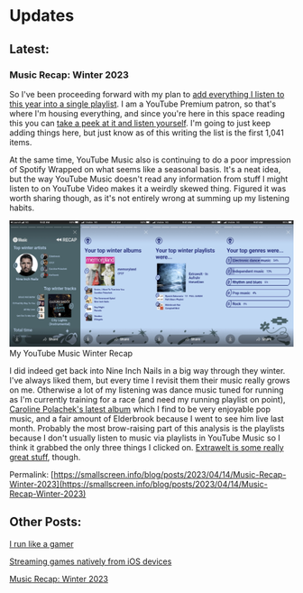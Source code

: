 # Updates

## Latest:
### Music Recap: Winter 2023
So I've been proceeding forward with my plan to [add everything I listen to this year into a single playlist](https://elekk.xyz/@campbell/109609703169030560). I am a YouTube Premium patron, so that's where I'm housing everything, and since you're here in this space reading this you can [take a peek at it and listen yourself](https://youtube.com/playlist?list=PLTm1tn5YD5gLaxGIMNSTAGI8-6SUl4BYn). I'm going to just keep adding things here, but just know as of this writing the list is the first 1,041 items.

At the same time, YouTube Music also is continuing to do a poor impression of Spotify Wrapped on what seems like a seasonal basis. It's a neat idea, but the way YouTube Music doesn't read any information from stuff I might listen to on YouTube Video makes it a weirdly skewed thing. Figured it was worth sharing though, as it's not entirely wrong at summing up my listening habits.

![Screenshots from my YouTube Music Winter Recap](/images/blog/winter23music.jpeg) My YouTube Music Winter Recap

I did indeed get back into Nine Inch Nails in a big way through they winter. I've always liked them, but every time I revisit them their music really grows on me. Otherwise a lot of my listening was dance music tuned for running as I'm currently training for a race (and need my running playlist on point), [Caroline Polachek's latest album](https://album.link/y/PLSyWCtnp4AuodCGqesPd4wW4wlHPLQMNi) which I find to be very enjoyable pop music, and a fair amount of Elderbrook because I went to see him live last month. Probably the most brow-raising part of this analysis is the playlists because I don't usually listen to music via playlists in YouTube Music so I think it grabbed the only three things I clicked on. [Extrawelt is some really great stuff](https://album.link/y/PL8A2CFF335FD4273A), though.


Permalink: [https://smallscreen.info/blog/posts/2023/04/14/Music-Recap-Winter-2023](https://smallscreen.info/blog/posts/2023/04/14/Music-Recap-Winter-2023)

## Other Posts:
[I run like a gamer](https://smallscreen.info/blog/posts/2023/01/25/I-run-like-a-gamer)

[Streaming games natively from iOS devices](https://smallscreen.info/blog/posts/2023/02/14/Streaming-games-natively-from-iOS-devices)

[Music Recap: Winter 2023](https://smallscreen.info/blog/posts/2023/04/14/Music-Recap-Winter-2023)